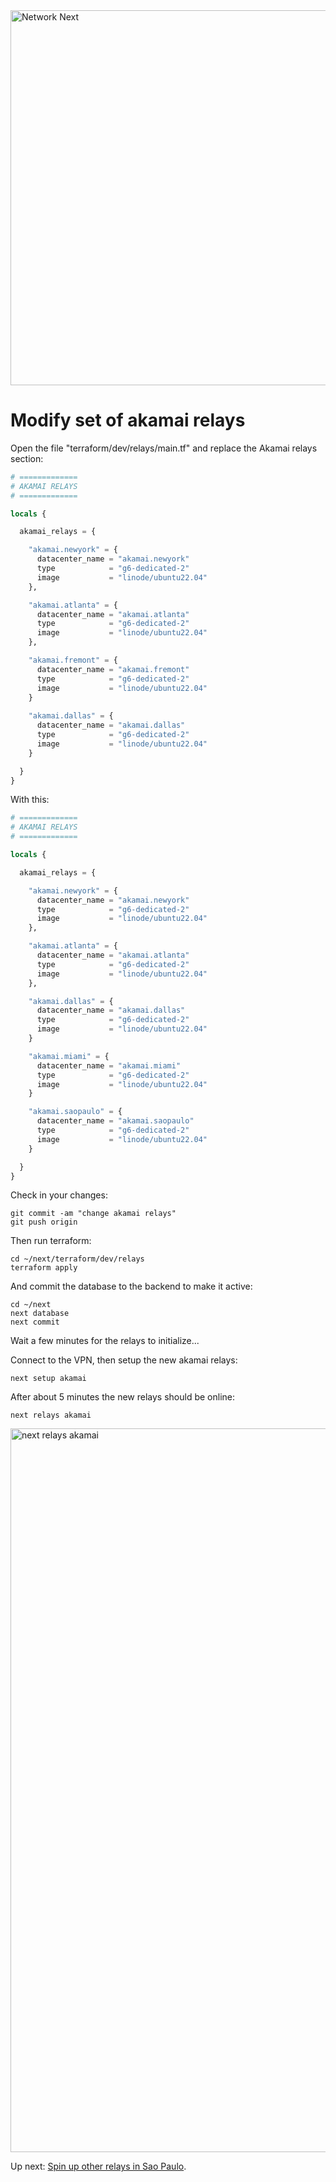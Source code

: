 <img src="https://static.wixstatic.com/media/799fd4_0512b6edaeea4017a35613b4c0e9fc0b~mv2.jpg/v1/fill/w_1200,h_140,al_c,q_80,usm_0.66_1.00_0.01/networknext_logo_colour_black_RGB_tightc.jpg" alt="Network Next" width="600"/>

<br>

# Modify set of akamai relays

Open the file "terraform/dev/relays/main.tf" and replace the Akamai relays section:

```terraform
# =============
# AKAMAI RELAYS
# =============

locals {

  akamai_relays = {

    "akamai.newyork" = {
      datacenter_name = "akamai.newyork"
      type            = "g6-dedicated-2"
      image           = "linode/ubuntu22.04"
    },

    "akamai.atlanta" = {
      datacenter_name = "akamai.atlanta"
      type            = "g6-dedicated-2"
      image           = "linode/ubuntu22.04"
    },

    "akamai.fremont" = {
      datacenter_name = "akamai.fremont"
      type            = "g6-dedicated-2"
      image           = "linode/ubuntu22.04"
    }
    
    "akamai.dallas" = {
      datacenter_name = "akamai.dallas"
      type            = "g6-dedicated-2"
      image           = "linode/ubuntu22.04"
    }

  }
}
```

With this:

```terraform
# =============
# AKAMAI RELAYS
# =============

locals {

  akamai_relays = {

    "akamai.newyork" = {
      datacenter_name = "akamai.newyork"
      type            = "g6-dedicated-2"
      image           = "linode/ubuntu22.04"
    },

    "akamai.atlanta" = {
      datacenter_name = "akamai.atlanta"
      type            = "g6-dedicated-2"
      image           = "linode/ubuntu22.04"
    },

    "akamai.dallas" = {
      datacenter_name = "akamai.dallas"
      type            = "g6-dedicated-2"
      image           = "linode/ubuntu22.04"
    }

    "akamai.miami" = {
      datacenter_name = "akamai.miami"
      type            = "g6-dedicated-2"
      image           = "linode/ubuntu22.04"
    }

    "akamai.saopaulo" = {
      datacenter_name = "akamai.saopaulo"
      type            = "g6-dedicated-2"
      image           = "linode/ubuntu22.04"
    }

  }
}
```

Check in your changes:

```console
git commit -am "change akamai relays"
git push origin
```

Then run terraform:

```console
cd ~/next/terraform/dev/relays
terraform apply
```

And commit the database to the backend to make it active:

```console
cd ~/next
next database
next commit
```

Wait a few minutes for the relays to initialize...

Connect to the VPN, then setup the new akamai relays:

```console
next setup akamai
```

After about 5 minutes the new relays should be online:

```console
next relays akamai
```

<img width="1158" alt="next relays akamai" src="https://github.com/user-attachments/assets/9be4f7bc-c386-478c-98b8-c5a2154abdb7" />

Up next: [Spin up other relays in Sao Paulo](spin_up_other_relays_in_sao_paulo.md).

